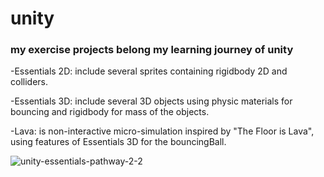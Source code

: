 # unity
### my exercise projects belong my learning journey of unity

-Essentials 2D: include several sprites containing rigidbody 2D and colliders.

-Essentials 3D: include several 3D objects using physic materials for bouncing and rigidbody for mass of the objects.

-Lava: is non-interactive micro-simulation inspired by "The Floor is Lava", using features of Essentials 3D for the bouncingBall. 

![unity-essentials-pathway-2-2](https://github.com/imgesalci/unity/assets/91889435/97d46da2-3484-4502-94db-0a79f1df9463)
